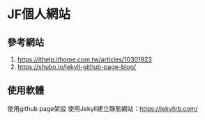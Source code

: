 # JF個人網站
## 參考網站

 1. https://ithelp.ithome.com.tw/articles/10301923
 2. https://shubo.io/jekyll-github-page-blog/
## 使用軟體
使用github page架設
使用Jekyll建立靜態網站：https://jekyllrb.com/
